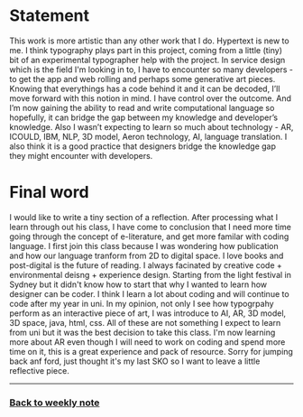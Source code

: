 # Statement

This work is more artistic than any other work that I do. Hypertext is new to me. I think typography plays part in this project, coming from a little (tiny) bit of an experimental typographer help with the project. In service design which is the field I'm looking in to, I have to encounter so many developers - to get the app and web rolling and perhaps some generative art pieces. Knowing that everythings has a code behind it and it can be decoded, I’ll move forward with this notion in mind. I have control over the outcome. And I’m now gaining the ability to read and write computational language so hopefully, it can bridge the gap between my knowledge and developer’s knowledge. Also I wasn’t expecting to learn so much about technology - AR, ICOULD, IBM, NLP, 3D model, Aeron technology, AI, language translation. I also think it is a good practice that designers bridge the knowledge gap they might encounter with developers.

# Final word
I would like to write a tiny section of a reflection. After processing what I learn through out his class, I have come to conclusion that I need more time going through the concept of e-literature, and get more familar with coding language. I first join this class because I was wondering how publication and how our language tranform from 2D to digital space. I love books and post-digital is the future of reading. I always facinated by creative code + environmental deisng + experience design. Starting from the light festival in Sydney but it didn't know how to start that why I wanted to learn how designer can be coder. I think I learn a lot about coding and will continue to code after my year in uni. In my opinion, not only I see how typogrpahy perform as an interactive piece of art, I was introduce to AI, AR, 3D model, 3D space, java, html, css. All of these are not something I expect to learn from uni but it was the best decision to take this class. I'm now learning more about AR even though I will need to work on coding and spend more time on it, this is a great experience and pack of resource. Sorry for jumping back anf ford, just thought it's my last SKO so I want to leave a little reflective piece. 

--------------------------------------------------
### [Back to weekly note](https://napasornc.github.io/c0dew0rd/)
